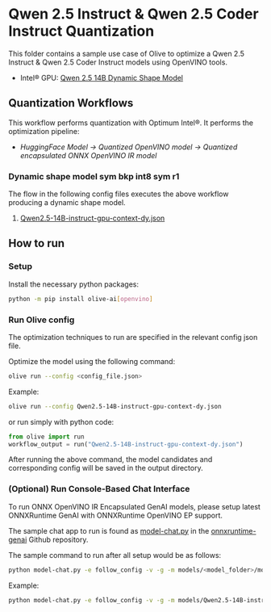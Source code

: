 # Qwen 2.5 Instruct & Qwen 2.5 Coder Instruct Quantization

This folder contains a sample use case of Olive to optimize a Qwen 2.5 Instruct & Qwen 2.5 Coder Instruct models using OpenVINO tools.

- Intel® GPU: [Qwen 2.5 14B Dynamic Shape Model](https://huggingface.co/Qwen/Qwen2.5-14B-Instruct)

## Quantization Workflows

This workflow performs quantization with Optimum Intel®. It performs the optimization pipeline:

- *HuggingFace Model -> Quantized OpenVINO model -> Quantized encapsulated ONNX OpenVINO IR model*

### Dynamic shape model sym bkp int8 sym r1

The flow in the following config files executes the above workflow producing a dynamic shape model.

1. [Qwen2.5-14B-instruct-gpu-context-dy.json](Qwen2.5-14B-instruct-gpu-context-dy.json)


## How to run

### Setup

Install the necessary python packages:

```bash
python -m pip install olive-ai[openvino]
```

### Run Olive config

The optimization techniques to run are specified in the relevant config json file.

Optimize the model using the following command:

```bash
olive run --config <config_file.json>
```

Example:
```bash
olive run --config Qwen2.5-14B-instruct-gpu-context-dy.json
```
or run simply with python code:

```python
from olive import run
workflow_output = run("Qwen2.5-14B-instruct-gpu-context-dy.json")
```

After running the above command, the model candidates and corresponding config will be saved in the output directory.

### (Optional) Run Console-Based Chat Interface

To run ONNX OpenVINO IR Encapsulated GenAI models, please setup latest ONNXRuntime GenAI with ONNXRuntime OpenVINO EP support.

The sample chat app to run is found as [model-chat.py](https://github.com/microsoft/onnxruntime-genai/blob/main/examples/python/model-chat.py) in the [onnxruntime-genai](https://github.com/microsoft/onnxruntime-genai/) Github repository.

The sample command to run after all setup would be as follows:

```bash
python model-chat.py -e follow_config -v -g -m models/<model_folder>/model/
```

Example:

```bash
python model-chat.py -e follow_config -v -g -m models/Qwen2.5-14B-instruct-gpu-context-dy/model/
```